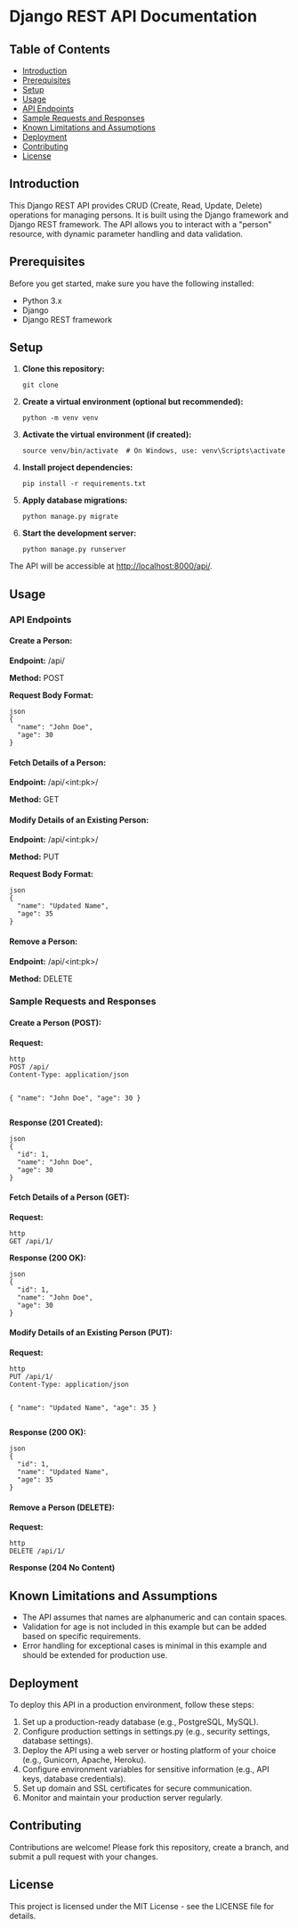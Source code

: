 <!DOCTYPE html>
<html>
<head>
    <title>Django REST API Documentation</title>
</head>
<body>

<h1>Django REST API Documentation</h1>

<h2>Table of Contents</h2>
<ul>
    <li><a href="#introduction">Introduction</a></li>
    <li><a href="#prerequisites">Prerequisites</a></li>
    <li><a href="#setup">Setup</a></li>
    <li><a href="#usage">Usage</a></li>
    <li><a href="#api-endpoints">API Endpoints</a></li>
    <li><a href="#sample-requests-and-responses">Sample Requests and Responses</a></li>
    <li><a href="#known-limitations-and-assumptions">Known Limitations and Assumptions</a></li>
    <li><a href="#deployment">Deployment</a></li>
    <li><a href="#contributing">Contributing</a></li>
    <li><a href="#license">License</a></li>
</ul>

<h2 id="introduction">Introduction</h2>
<p>This Django REST API provides CRUD (Create, Read, Update, Delete) operations for managing persons. It is built using the Django framework and Django REST framework. The API allows you to interact with a "person" resource, with dynamic parameter handling and data validation.</p>

<h2 id="prerequisites">Prerequisites</h2>
<p>Before you get started, make sure you have the following installed:</p>
<ul>
    <li>Python 3.x</li>
    <li>Django</li>
    <li>Django REST framework</li>
</ul>

<h2 id="setup">Setup</h2>
<ol>
    <li><strong>Clone this repository:</strong></li>
    <pre><code>git clone <repository_url></code></pre>
    <li><strong>Create a virtual environment (optional but recommended):</strong></li>
    <pre><code>python -m venv venv</code></pre>
    <li><strong>Activate the virtual environment (if created):</strong></li>
    <pre><code>source venv/bin/activate  # On Windows, use: venv\Scripts\activate</code></pre>
    <li><strong>Install project dependencies:</strong></li>
    <pre><code>pip install -r requirements.txt</code></pre>
    <li><strong>Apply database migrations:</strong></li>
    <pre><code>python manage.py migrate</code></pre>
    <li><strong>Start the development server:</strong></li>
    <pre><code>python manage.py runserver</code></pre>
</ol>
<p>The API will be accessible at <a href="http://localhost:8000/api/">http://localhost:8000/api/</a>.</p>

<h2 id="usage">Usage</h2>

<h3>API Endpoints</h3>

<h4>Create a Person:</h4>
<p><strong>Endpoint:</strong> /api/</p>
<p><strong>Method:</strong> POST</p>
<p><strong>Request Body Format:</strong></p>
<pre><code>json
{
  "name": "John Doe",
  "age": 30
}
</code></pre>

<h4>Fetch Details of a Person:</h4>
<p><strong>Endpoint:</strong> /api/&lt;int:pk&gt;/</p>
<p><strong>Method:</strong> GET</p>

<h4>Modify Details of an Existing Person:</h4>
<p><strong>Endpoint:</strong> /api/&lt;int:pk&gt;/</p>
<p><strong>Method:</strong> PUT</p>
<p><strong>Request Body Format:</strong></p>
<pre><code>json
{
  "name": "Updated Name",
  "age": 35
}
</code></pre>

<h4>Remove a Person:</h4>
<p><strong>Endpoint:</strong> /api/&lt;int:pk&gt;/</p>
<p><strong>Method:</strong> DELETE</p>

<h3>Sample Requests and Responses</h3>

<h4>Create a Person (POST):</h4>
<p><strong>Request:</strong></p>
<pre><code>http
POST /api/
Content-Type: application/json

{
  "name": "John Doe",
  "age": 30
}
</code></pre>
<p><strong>Response (201 Created):</strong></p>
<pre><code>json
{
  "id": 1,
  "name": "John Doe",
  "age": 30
}
</code></pre>

<h4>Fetch Details of a Person (GET):</h4>
<p><strong>Request:</strong></p>
<pre><code>http
GET /api/1/
</code></pre>
<p><strong>Response (200 OK):</strong></p>
<pre><code>json
{
  "id": 1,
  "name": "John Doe",
  "age": 30
}
</code></pre>

<h4>Modify Details of an Existing Person (PUT):</h4>
<p><strong>Request:</strong></p>
<pre><code>http
PUT /api/1/
Content-Type: application/json

{
  "name": "Updated Name",
  "age": 35
}
</code></pre>
<p><strong>Response (200 OK):</strong></p>
<pre><code>json
{
  "id": 1,
  "name": "Updated Name",
  "age": 35
}
</code></pre>

<h4>Remove a Person (DELETE):</h4>
<p><strong>Request:</strong></p>
<pre><code>http
DELETE /api/1/
</code></pre>
<p><strong>Response (204 No Content)</strong></p>

<h2 id="known-limitations-and-assumptions">Known Limitations and Assumptions</h2>
<ul>
    <li>The API assumes that names are alphanumeric and can contain spaces.</li>
    <li>Validation for age is not included in this example but can be added based on specific requirements.</li>
    <li>Error handling for exceptional cases is minimal in this example and should be extended for production use.</li>
</ul>

<h2 id="deployment">Deployment</h2>
<p>To deploy this API in a production environment, follow these steps:</p>
<ol>
    <li>Set up a production-ready database (e.g., PostgreSQL, MySQL).</li>
    <li>Configure production settings in settings.py (e.g., security settings, database settings).</li>
    <li>Deploy the API using a web server or hosting platform of your choice (e.g., Gunicorn, Apache, Heroku).</li>
    <li>Configure environment variables for sensitive information (e.g., API keys, database credentials).</li>
    <li>Set up domain and SSL certificates for secure communication.</li>
    <li>Monitor and maintain your production server regularly.</li>
</ol>

<h2 id="contributing">Contributing</h2>
<p>Contributions are welcome! Please fork this repository, create a branch, and submit a pull request with your changes.</p>

<h2 id="license">License</h2>
<p>This project is licensed under the MIT License - see the LICENSE file for details.</p>

</body>
</html>
